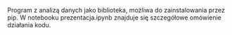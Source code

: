 Program z analizą danych jako biblioteka, możliwa do zainstalowania przez pip. W notebooku prezentacja.ipynb znajduje się szczegółowe omówienie działania kodu.
